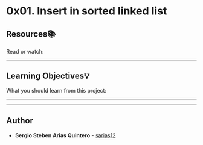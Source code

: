 # 0x01. Insert in sorted linked list

## Resources:books:
Read or watch:

---
## Learning Objectives:bulb:
What you should learn from this project:

---
---

## Author
* **Sergio Steben Arias Quintero** - [sarias12](https://github.com/sarias12)